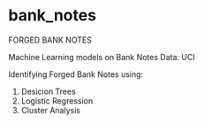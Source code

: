 # bank_notes
FORGED BANK NOTES

Machine Learning models on Bank Notes Data: UCI

Identifying Forged Bank Notes using:

   1. Desicion Trees
   2. Logistic Regression
   3. Cluster Analysis
